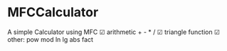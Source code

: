 # MFCCalculator
A simple Calculator using MFC
☑ arithmetic + - * /
☑ triangle function
☑ other: pow mod ln lg abs fact
